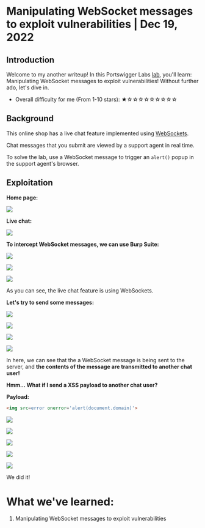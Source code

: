 # Manipulating WebSocket messages to exploit vulnerabilities | Dec 19, 2022

## Introduction

Welcome to my another writeup! In this Portswigger Labs [lab](https://portswigger.net/web-security/information-disclosure/exploiting/lab-infoleak-in-error-messages), you'll learn: Manipulating WebSocket messages to exploit vulnerabilities! Without further ado, let's dive in.

- Overall difficulty for me (From 1-10 stars): ★☆☆☆☆☆☆☆☆☆

## Background

This online shop has a live chat feature implemented using [WebSockets](https://portswigger.net/web-security/websockets).

Chat messages that you submit are viewed by a support agent in real time.

To solve the lab, use a WebSocket message to trigger an `alert()` popup in the support agent's browser.

## Exploitation

**Home page:**

![](https://raw.githubusercontent.com/siunam321/CTF-Writeups/main/Portswigger-Labs/WebSockets/WS-1/images/Pasted%20image%2020221219005653.png)

**Live chat:**

![](https://raw.githubusercontent.com/siunam321/CTF-Writeups/main/Portswigger-Labs/WebSockets/WS-1/images/Pasted%20image%2020221219005746.png)

**To intercept WebSocket messages, we can use Burp Suite:**

![](https://raw.githubusercontent.com/siunam321/CTF-Writeups/main/Portswigger-Labs/WebSockets/WS-1/images/Pasted%20image%2020221219010108.png)

![](https://raw.githubusercontent.com/siunam321/CTF-Writeups/main/Portswigger-Labs/WebSockets/WS-1/images/Pasted%20image%2020221219010127.png)

![](https://raw.githubusercontent.com/siunam321/CTF-Writeups/main/Portswigger-Labs/WebSockets/WS-1/images/Pasted%20image%2020221219010139.png)

As you can see, the live chat feature is using WebSockets.

**Let's try to send some messages:**

![](https://raw.githubusercontent.com/siunam321/CTF-Writeups/main/Portswigger-Labs/WebSockets/WS-1/images/Pasted%20image%2020221219010229.png)

![](https://raw.githubusercontent.com/siunam321/CTF-Writeups/main/Portswigger-Labs/WebSockets/WS-1/images/Pasted%20image%2020221219010241.png)

![](https://raw.githubusercontent.com/siunam321/CTF-Writeups/main/Portswigger-Labs/WebSockets/WS-1/images/Pasted%20image%2020221219010255.png)

![](https://raw.githubusercontent.com/siunam321/CTF-Writeups/main/Portswigger-Labs/WebSockets/WS-1/images/Pasted%20image%2020221219010311.png)

In here, we can see that the a WebSocket message is being sent to the server, and **the contents of the message are transmitted to another chat user!**

**Hmm... What if I send a XSS payload to another chat user?**

**Payload:**
```html
<img src=error onerror='alert(document.domain)'>
```

![](https://raw.githubusercontent.com/siunam321/CTF-Writeups/main/Portswigger-Labs/WebSockets/WS-1/images/Pasted%20image%2020221219010722.png)

![](https://raw.githubusercontent.com/siunam321/CTF-Writeups/main/Portswigger-Labs/WebSockets/WS-1/images/Pasted%20image%2020221219010752.png)

![](https://raw.githubusercontent.com/siunam321/CTF-Writeups/main/Portswigger-Labs/WebSockets/WS-1/images/Pasted%20image%2020221219010840.png)

![](https://raw.githubusercontent.com/siunam321/CTF-Writeups/main/Portswigger-Labs/WebSockets/WS-1/images/Pasted%20image%2020221219010958.png)

![](https://raw.githubusercontent.com/siunam321/CTF-Writeups/main/Portswigger-Labs/WebSockets/WS-1/images/Pasted%20image%2020221219011042.png)

We did it!

# What we've learned:

1. Manipulating WebSocket messages to exploit vulnerabilities